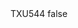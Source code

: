 <?xml version="1.0" encoding="UTF-8"?>
<CustomMetadata xmlns="http://soap.sforce.com/2006/04/metadata">
    <label>TXU544</label>
    <protected>false</protected>
</CustomMetadata>
